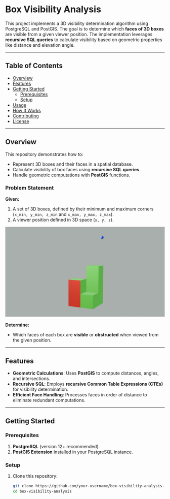 # Box Visibility Analysis

This project implements a 3D visibility determination algorithm using PostgreSQL and PostGIS. The goal is to determine which **faces of 3D boxes** are visible from a given viewer position. The implementation leverages **recursive SQL queries** to calculate visibility based on geometric properties like distance and elevation angle.

---

## Table of Contents

- [Overview](#overview)
- [Features](#features)
- [Getting Started](#getting-started)
  - [Prerequisites](#prerequisites)
  - [Setup](#setup)
- [Usage](#usage)
- [How It Works](#how-it-works)
- [Contributing](#contributing)
- [License](#license)

---

## Overview

This repository demonstrates how to:

- Represent 3D boxes and their faces in a spatial database.
- Calculate visibility of box faces using **recursive SQL queries**.
- Handle geometric computations with **PostGIS** functions.

### Problem Statement

**Given:**
1. A set of 3D boxes, defined by their minimum and maximum corners (`x_min, y_min, z_min` and `x_max, y_max, z_max`).
2. A viewer position defined in 3D space (`x, y, z`).

![Example Image](/blendVis.png)

**Determine:**
- Which faces of each box are **visible** or **obstructed** when viewed from the given position.

---

## Features

- **Geometric Calculations**: Uses **PostGIS** to compute distances, angles, and intersections.
- **Recursive SQL**: Employs **recursive Common Table Expressions (CTEs)** for visibility determination.
- **Efficient Face Handling**: Processes faces in order of distance to eliminate redundant computations.

---

## Getting Started

### Prerequisites

1. **PostgreSQL** (version 12+ recommended).
2. **PostGIS Extension** installed in your PostgreSQL instance.

### Setup

1. Clone this repository:
   ```bash
   git clone https://github.com/your-username/box-visibility-analysis.git
   cd box-visibility-analysis
